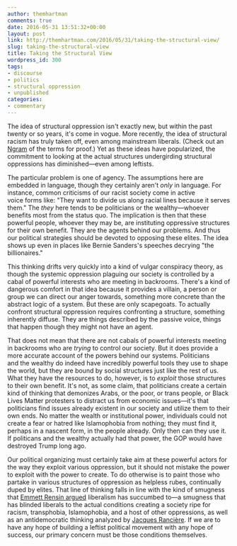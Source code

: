 ```yaml
---
author: themhartman
comments: true
date: 2016-05-31 13:51:32+00:00
layout: post
link: http://themhartman.com/2016/05/31/taking-the-structural-view/
slug: taking-the-structural-view
title: Taking the Structural View
wordpress_id: 300
tags:
- discourse
- politics
- structural oppression
- unpublished
categories:
- commentary
---
```


The idea of structural oppression isn't exactly new, but within the past twenty or so years, it's come in vogue. More recently, the idea of structural racism has truly taken off, even among mainstream liberals. (Check out an [Ngram](https://books.google.com/ngrams/graph?content=structural+oppression%2C+structural+racism&year_start=1916&year_end=2016&corpus=15&smoothing=3&share=&direct_url=t1%3B%2Cstructural%20oppression%3B%2Cc0%3B.t1%3B%2Cstructural%20racism%3B%2Cc0) of the terms for proof.) Yet as these ideas have popularized, the commitment to looking at the actual structures undergirding structural oppressions has diminished—even among leftists.

The particular problem is one of agency. The assumptions here are embedded in language, though they certainly aren't _only_ in language. For instance, common criticisms of our racist society come in active voice forms like: "They want to divide us along racial lines because it serves them." The _they_ here tends to be politicians or the wealthy—whoever benefits most from the status quo. The implication is then that these powerful people, whoever they may be, are instituting oppressive structures for their own benefit. They are the agents behind our problems. And thus our political strategies should be devoted to opposing these elites. The idea shows up even in places like Bernie Sanders's speeches decrying "the billionaires."

This thinking drifts very quickly into a kind of vulgar conspiracy theory, as though the systemic oppression plaguing our society is controlled by a cabal of powerful interests who are meeting in backrooms. There's a kind of dangerous comfort in that idea because it provides a villain, a person or group we can direct our anger towards, something more concrete than the abstract logic of a system. But these are only scapegoats. To actually confront structural oppression requires confronting a structure, something inherently diffuse. They are things described by the passive voice, things that happen though they might not have an agent.

That does not mean that there are not cabals of powerful interests meeting in backrooms who are _trying_ to control our society. But it does provide a more accurate account of the powers behind our systems. Politicians and the wealthy do indeed have incredibly powerful tools they use to shape the world, but they are bound by social structures just like the rest of us. What they have the resources to do, however, is to _exploit_ those structures to their own benefit. It's not, as some claim, that politicians create a certain kind of thinking that demonizes Arabs, or the poor, or trans people, or Black Lives Matter protesters to distract us from economic issues—it's that politicians find issues already existent in our society and utilize them to their own ends. No matter the wealth or institutional power, individuals could not create a fear or hatred like Islamophobia from nothing; they must find it, perhaps in a nascent form, in the people already. Only then can they use it. If politicans and the wealthy actually had that power, the GOP would have destroyed Trump long ago.

Our political organizing must certainly take aim at these powerful actors for the way they exploit various oppression, but it should not mistake the power to exploit with the power to create. To do otherwise is to paint those who partake in various structures of oppression as helpless rubes, continually duped by elites. That line of thinking falls in line with the kind of smugness that [Emmett Rensin argued](http://www.vox.com/2016/4/21/11451378/smug-american-liberalism) liberalism has succumbed to—a smugness that has blinded liberals to the actual conditions creating a society ripe for racism, transphobia, Islamophobia, and a host of other oppressions, as well as an antidemocratic thinking analyzed by [Jacques Rancière](http://www.amazon.com/Democracy-Radical-Thinkers-Jacques-Ranciere/dp/1781681503). If we are to have any hope of building a leftist political movement with any hope of success, our primary concern must be those conditions themselves.
